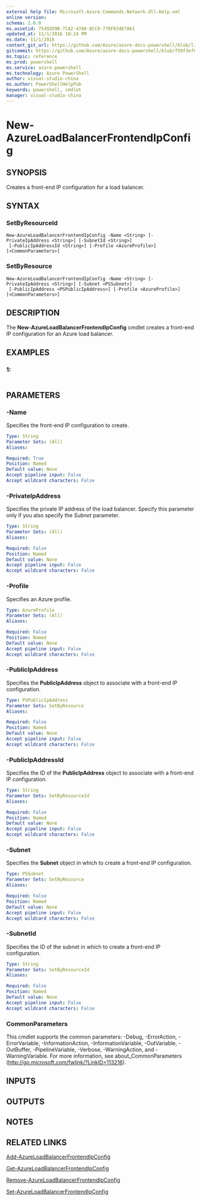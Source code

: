 ```yaml
---
external help file: Microsoft.Azure.Commands.Network.dll-Help.xml
online version: 
schema: 2.0.0
ms.assetid: 75492D9B-7CA2-47A0-8CC0-778F034E7A61
updated_at: 11/1/2016 10:24 PM
ms.date: 11/1/2016
content_git_url: https://github.com/Azure/azure-docs-powershell/blob/live/azureps-cmdlets-docs/ResourceManager/AzureRM.Network/v0.9.8/New-AzureLoadBalancerFrontendIpConfig.md
gitcommit: https://github.com/Azure/azure-docs-powershell/blob/f59f3ef60bc592383812213e69fd77ba950759ed/azureps-cmdlets-docs/ResourceManager/AzureRM.Network/v0.9.8/New-AzureLoadBalancerFrontendIpConfig.md
ms.topic: reference
ms.prod: powershell
ms.service: azure-powershell
ms.technology: Azure PowerShell
author: visual-studio-china
ms.author: PowerShellHelpPub
keywords: powershell, cmdlet
manager: visual-studio-china
---
```


# New-AzureLoadBalancerFrontendIpConfig

## SYNOPSIS
Creates a front-end IP configuration for a load balancer.

## SYNTAX

### SetByResourceId
```
New-AzureLoadBalancerFrontendIpConfig -Name <String> [-PrivateIpAddress <String>] [-SubnetId <String>]
 [-PublicIpAddressId <String>] [-Profile <AzureProfile>] [<CommonParameters>]
```

### SetByResource
```
New-AzureLoadBalancerFrontendIpConfig -Name <String> [-PrivateIpAddress <String>] [-Subnet <PSSubnet>]
 [-PublicIpAddress <PSPublicIpAddress>] [-Profile <AzureProfile>] [<CommonParameters>]
```

## DESCRIPTION
The **New-AzureLoadBalancerFrontendIpConfig** cmdlet creates a  front-end IP configuration for an Azure load balancer.

## EXAMPLES

### 1:
```

```

## PARAMETERS

### -Name
Specifies the front-end IP configuration to create.

```yaml
Type: String
Parameter Sets: (All)
Aliases: 

Required: True
Position: Named
Default value: None
Accept pipeline input: False
Accept wildcard characters: False
```

### -PrivateIpAddress
Specifies the private IP address of the load balancer. 
Specify this parameter only if you also specify the *Subnet* parameter.

```yaml
Type: String
Parameter Sets: (All)
Aliases: 

Required: False
Position: Named
Default value: None
Accept pipeline input: False
Accept wildcard characters: False
```

### -Profile
Specifies an Azure profile.

```yaml
Type: AzureProfile
Parameter Sets: (All)
Aliases: 

Required: False
Position: Named
Default value: None
Accept pipeline input: False
Accept wildcard characters: False
```

### -PublicIpAddress
Specifies the **PublicIpAddress** object to associate with a front-end IP configuration.

```yaml
Type: PSPublicIpAddress
Parameter Sets: SetByResource
Aliases: 

Required: False
Position: Named
Default value: None
Accept pipeline input: False
Accept wildcard characters: False
```

### -PublicIpAddressId
Specifies the ID of the **PublicIpAddress** object to associate with a front-end IP configuration.

```yaml
Type: String
Parameter Sets: SetByResourceId
Aliases: 

Required: False
Position: Named
Default value: None
Accept pipeline input: False
Accept wildcard characters: False
```

### -Subnet
Specifies the **Subnet** object in which to create a front-end IP configuration.

```yaml
Type: PSSubnet
Parameter Sets: SetByResource
Aliases: 

Required: False
Position: Named
Default value: None
Accept pipeline input: False
Accept wildcard characters: False
```

### -SubnetId
Specifies the ID of the subnet in which to create a front-end IP configuration.

```yaml
Type: String
Parameter Sets: SetByResourceId
Aliases: 

Required: False
Position: Named
Default value: None
Accept pipeline input: False
Accept wildcard characters: False
```

### CommonParameters
This cmdlet supports the common parameters: -Debug, -ErrorAction, -ErrorVariable, -InformationAction, -InformationVariable, -OutVariable, -OutBuffer, -PipelineVariable, -Verbose, -WarningAction, and -WarningVariable. For more information, see about_CommonParameters (http://go.microsoft.com/fwlink/?LinkID=113216).

## INPUTS

## OUTPUTS

## NOTES

## RELATED LINKS

[Add-AzureLoadBalancerFrontendIpConfig](xref:ResourceManager/AzureRM.Network/v0.9.8/Add-AzureLoadBalancerFrontendIpConfig.md)

[Get-AzureLoadBalancerFrontendIpConfig](xref:ResourceManager/AzureRM.Network/v0.9.8/Get-AzureLoadBalancerFrontendIpConfig.md)

[Remove-AzureLoadBalancerFrontendIpConfig](xref:ResourceManager/AzureRM.Network/v0.9.8/Remove-AzureLoadBalancerFrontendIpConfig.md)

[Set-AzureLoadBalancerFrontendIpConfig](xref:ResourceManager/AzureRM.Network/v0.9.8/Set-AzureLoadBalancerFrontendIpConfig.md)


